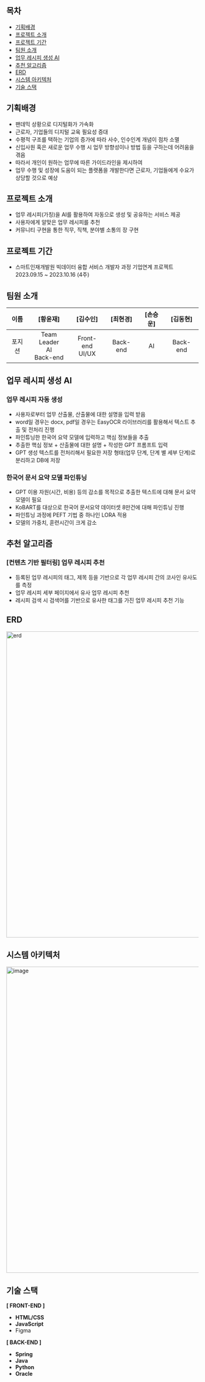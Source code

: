 ## 목차
- [기획배경](#기획배경)
- [프로젝트 소개](#프로젝트-소개)
- [프로젝트 기간](#프로젝트-기간)
- [팀원 소개](#팀원-소개)
- [업무 레시피 생성 AI](#업무-레시피-자동-생성-AI)
- [추천 알고리즘](#추천-알고리즘)
- [ERD](#erd)
- [시스템 아키텍처](#시스템-아키텍처)
- [기술 스택](#기술-스택)

## 기획배경

- 팬데믹 상황으로 디지털화가 가속화
- 근로자, 기업들의 디지털 교육 필요성 증대
- 수평적 구조를 택하는 기업의 증가에 따라 사수, 인수인계 개념이 점차 소멸
- 신입사원 혹은 새로운 업무 수행 시 업무 방향성이나 방법 등을 구하는데 어려움을 겪음
- 따라서 개인이 원하는 업무에 따른 가이드라인을 제시하여 
- 업무 수행 및 성장에 도움이 되는 플랫폼을 개발한다면 근로자, 기업들에게 수요가 상당할 것으로 예상

## 프로젝트 소개

- 업무 레시피(가칭)을 AI를 활용하여 자동으로 생성 및 공유하는 서비스 제공
- 사용자에게 알맞은 업무 레시피를 추천
- 커뮤니티 구현을 통한 직무, 직책, 분야별 소통의 장 구현

## 프로젝트 기간

- 스마트인재개발원 빅데이터 융합 서비스 개발자 과정 기업연계 프로젝트 2023.09.15 ~ 2023.10.16 (4주)

## 팀원 소개

|   이름   |     [황윤재]         |     [김수인]     |     [최현경]     |     [손승운]     |     [김동현]     |
| :------------: | :----------: | :----------: | :----------: | :----------: | :----------: |
|  포지션  |                 Team Leader<br/>AI<br/>Back-end                 |         Front-end<br/>UI/UX          |         Back-end          |            AI            | Back-end | 

## 업무 레시피 생성 AI

### 업무 레시피 자동 생성

   - 사용자로부터 업무 산출물, 산출물에 대한 설명을 입력 받음
   - word일 경우는 docx, pdf일 경우는 EasyOCR 라이브러리를 활용해서 텍스트 추출 및 전처리 진행
   - 파인튜닝한 한국어 요약 모델에 입력하고 핵심 정보들을 추출
   - 추출한 핵심 정보 + 산출물에 대한 설명 + 작성한 GPT 프롬프트 입력
   - GPT 생성 텍스트를 전처리해서 필요한 저장 형태(업무 단계, 단계 별 세부 단계)로 분리하고 DB에 저장

### 한국어 문서 요약 모델 파인튜닝
   
   - GPT 이용 자원(시간, 비용) 등의 감소를 목적으로 추출한 텍스트에 대해 문서 요약 모델이 필요
   - KoBART를 대상으로 한국어 문서요약 데이터셋 8만건에 대해 파인튜닝 진행
   - 파인튜닝 과정에 PEFT 기법 중 하나인 LORA 적용
   - 모델의 가중치, 훈련시간이 크게 감소

## 추천 알고리즘

### [컨텐츠 기반 필터링] 업무 레시피 추천

   - 등록된 업무 레시피의 태그, 제목 등을 기반으로 각 업무 레시피 간의 코사인 유사도를 측정
   - 업무 레시피 세부 페이지에서 유사 업무 레시피 추천
   - 레시피 검색 시 검색어를 기반으로 유사한 태그를 가진 업무 레시피 추천 기능


   
## ERD
<img width="800" alt="erd" src="https://github.com/thstmddns/NaturalProject/assets/100403436/6cf94128-ca3a-4c5f-9bf0-b0d6145056ed">

## 시스템 아키텍처
<img width="800" alt="image" src="https://github.com/thstmddns/NaturalProject/assets/97589704/552ce676-98fe-4638-9e8a-c98775fac987">

## 기술 스택

**[ FRONT-END ]**

- **HTML/CSS**
- **JavaScript**
- Figma

**[ BACK-END ]**

- **Spring**
- **Java**
- **Python**
- **Oracle**


